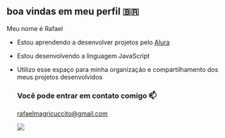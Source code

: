 ## boa vindas em meu perfil 🇧🇷

Meu nome é Rafael

- Estou aprendendo a desenvolver projetos pelo [Alura](https://www.alura.com.br)
- Estou desenvolvendo a linguagem JavaScript
- Utilizo esse espaço para minha organização e compartilhamento dos meus projetos desenvolvidos

  ### Você pode entrar em contato comigo 📫

  rafaelmagricuccito@gmail.com

  ![](https://media.tenor.com/ctFRS8NlezsAAAAi/tricolomania.gif)

